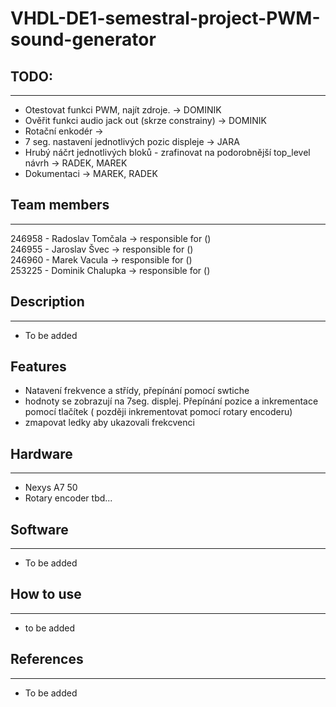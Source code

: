 # VHDL-DE1-semestral-project-PWM-sound-generator
## TODO:
___
- Otestovat funkci PWM, najít zdroje. -> DOMINIK
- Ověřit funkci audio jack out (skrze constrainy) -> DOMINIK
- Rotační enkodér -> 
- 7 seg. nastavení jednotlivých pozic displeje -> JARA
- Hrubý náčrt jednotlivých bloků - zrafinovat na podorobnější top_level návrh -> RADEK, MAREK
- Dokumentaci -> MAREK, RADEK
## Team members
___
246958 - Radoslav Tomčala -> responsible for ()\
246955 - Jaroslav Švec -> responsible for ()\
246960 - Marek Vacula -> responsible for ()\
253225 - Dominik Chalupka -> responsible for ()
## Description
___
- To be added
## Features
- Natavení frekvence a střídy, přepínání pomocí swtiche
- hodnoty se zobrazují na 7seg. displej. Přepínání pozice a inkrementace pomocí tlačítek ( později inkrementovat pomocí rotary encoderu)
- zmapovat ledky aby ukazovali frekcvenci
## Hardware
___
- Nexys A7 50
- Rotary encoder tbd...
## Software
___
- To be added
## How to use
___
- to be added
## References
___
- To be added
